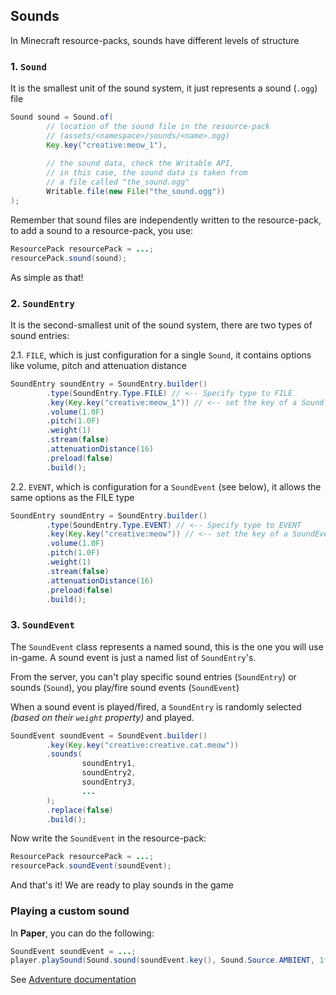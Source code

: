 ## Sounds

In Minecraft resource-packs, sounds have different levels of structure

### 1. `Sound`

It is the smallest unit of the sound system, it just represents a sound (`.ogg`)
file
```java
Sound sound = Sound.of(
        // location of the sound file in the resource-pack
        // (assets/<namespace>/sounds/<name>.ogg)
        Key.key("creative:meow_1"),
        
        // the sound data, check the Writable API,
        // in this case, the sound data is taken from
        // a file called "the_sound.ogg"
        Writable.file(new File("the_sound.ogg"))
);
```

Remember that sound files are independently written to the resource-pack, to
add a sound to a resource-pack, you use:
```java
ResourcePack resourcePack = ...;
resourcePack.sound(sound);
```

As simple as that!


### 2. `SoundEntry`

It is the second-smallest unit of the sound system, there are two types of sound entries:

2.1. `FILE`, which is just configuration for a single `Sound`, it contains options like
volume, pitch and attenuation distance
```java
SoundEntry soundEntry = SoundEntry.builder()
        .type(SoundEntry.Type.FILE) // <-- Specify type to FILE
        .key(Key.key("creative:meow_1")) // <-- set the key of a Sound
        .volume(1.0F)
        .pitch(1.0F)
        .weight(1)
        .stream(false)
        .attenuationDistance(16)
        .preload(false)
        .build();
```

2.2. `EVENT`, which is configuration for a `SoundEvent` (see below), it allows the same
options as the FILE type
```java
SoundEntry soundEntry = SoundEntry.builder()
        .type(SoundEntry.Type.EVENT) // <-- Specify type to EVENT
        .key(Key.key("creative:meow")) // <-- set the key of a SoundEvent
        .volume(1.0F)
        .pitch(1.0F)
        .weight(1)
        .stream(false)
        .attenuationDistance(16)
        .preload(false)
        .build();
```

### 3. `SoundEvent`

The `SoundEvent` class represents a named sound, this is the one you will use
in-game. A sound event is just a named list of `SoundEntry`'s.

From the server, you can't play specific sound entries (`SoundEntry`) or sounds
(`Sound`), you play/fire sound events (`SoundEvent`)

When a sound event is played/fired, a `SoundEntry` is randomly selected *(based
on their `weight` property)* and played.

```java
SoundEvent soundEvent = SoundEvent.builder()
        .key(Key.key("creative:creative.cat.meow"))
        .sounds(
                soundEntry1,
                soundEntry2,
                soundEntry3,
                ...
        );
        .replace(false)
        .build();
```

Now write the `SoundEvent` in the resource-pack:

```java
ResourcePack resourcePack = ...;
resourcePack.soundEvent(soundEvent);
```

And that's it! We are ready to play sounds in the game


### Playing a custom sound

In **Paper**, you can do the following:

```java
SoundEvent soundEvent = ...;
player.playSound(Sound.sound(soundEvent.key(), Sound.Source.AMBIENT, 1f, 1.1f));
```

See [Adventure documentation](https://docs.adventure.kyori.net/sound.html)